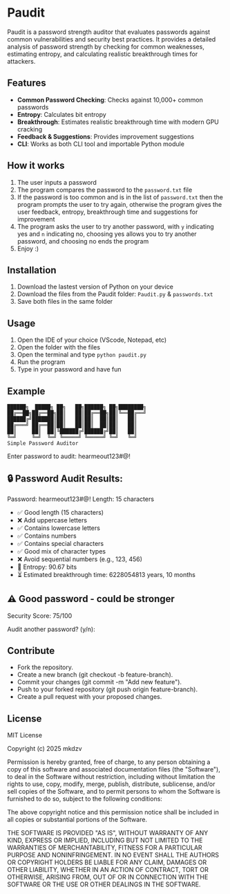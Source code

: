 # Paudit
Paudit is a password strength auditor that evaluates passwords against common vulnerabilities and security best practices. It provides a detailed analysis of password strength by checking for common weaknesses, estimating entropy, and calculating realistic breakthrough times for attackers.

## Features
- **Common Password Checking**: Checks against 10,000+ common passwords
- **Entropy**: Calculates bit entropy
- **Breakthrough**: Estimates realistic breakthrough time with modern GPU cracking
- **Feedback & Suggestions**: Provides improvement suggestions
- **CLI**: Works as both CLI tool and importable Python module
  
## How it works
1. The user inputs a password
2. The program compares the password to the `password.txt` file
3. If the password is too common and is in the list of `password.txt` then the program prompts the user to try again, otherwise the program gives the user feedback, entropy, breakthrough time and suggestions for improvement
4. The program asks the user to try another password, with `y` indicating yes and `n` indicating no, choosing yes allows you to try another password, and choosing no ends the program
5. Enjoy :)
   
## Installation
1. Download the lastest version of Python on your device
2. Download the files from the Paudit folder: `Paudit.py` & `passwords.txt`
3. Save both files in the same folder

## Usage
1. Open the IDE of your choice (VScode, Notepad, etc)
2. Open the folder with the files 
3. Open the terminal and type `python paudit.py`
4. Run the program 
5. Type in your password and have fun

## Example

    ██████╗  █████╗ ██╗   ██╗██████╗ ██╗████████╗
    ██╔══██╗██╔══██╗██║   ██║██╔══██╗██║╚══██╔══╝
    ██████╔╝███████║██║   ██║██║  ██║██║   ██║   
    ██╔═══╝ ██╔══██║██║   ██║██║  ██║██║   ██║   
    ██║     ██║  ██║╚██████╔╝██████╔╝██║   ██║   
    ╚═╝     ╚═╝  ╚═╝ ╚═════╝ ╚═════╝ ╚═╝   ╚═╝
    Simple Password Auditor

Enter password to audit: hearmeout123#@!

🔒 Password Audit Results:
------------------------------------------------------------
Password: hearmeout123#@!
Length: 15 characters
- ✅ Good length (15 characters)
- ❌ Add uppercase letters
- ✅ Contains lowercase letters
- ✅ Contains numbers
- ✅ Contains special characters
- ✅ Good mix of character types
- ❌ Avoid sequential numbers (e.g., 123, 456)
- 🔐 Entropy: 90.67 bits
- ⏳ Estimated breakthrough time: 6228054813 years, 10 months

⚠️ Good password - could be stronger
------------------------------------------------------------
Security Score: 75/100

Audit another password? (y/n):

## Contribute
- Fork the repository.
- Create a new branch (git checkout -b feature-branch).
- Commit your changes (git commit -m "Add new feature").
- Push to your forked repository (git push origin feature-branch).
- Create a pull request with your proposed changes.
  
## License
MIT License

Copyright (c) 2025 mkdzv

Permission is hereby granted, free of charge, to any person obtaining a copy
of this software and associated documentation files (the "Software"), to deal
in the Software without restriction, including without limitation the rights
to use, copy, modify, merge, publish, distribute, sublicense, and/or sell
copies of the Software, and to permit persons to whom the Software is
furnished to do so, subject to the following conditions:

The above copyright notice and this permission notice shall be included in all
copies or substantial portions of the Software.

THE SOFTWARE IS PROVIDED "AS IS", WITHOUT WARRANTY OF ANY KIND, EXPRESS OR
IMPLIED, INCLUDING BUT NOT LIMITED TO THE WARRANTIES OF MERCHANTABILITY,
FITNESS FOR A PARTICULAR PURPOSE AND NONINFRINGEMENT. IN NO EVENT SHALL THE
AUTHORS OR COPYRIGHT HOLDERS BE LIABLE FOR ANY CLAIM, DAMAGES OR OTHER
LIABILITY, WHETHER IN AN ACTION OF CONTRACT, TORT OR OTHERWISE, ARISING FROM,
OUT OF OR IN CONNECTION WITH THE SOFTWARE OR THE USE OR OTHER DEALINGS IN THE
SOFTWARE.
